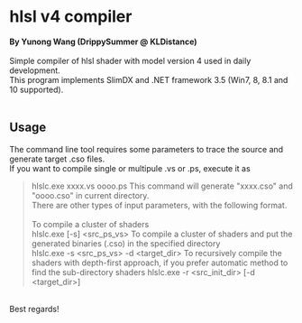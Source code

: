 # hlsl v4 compiler
**By Yunong Wang (DrippySummer @ KLDistance)**
<br><br>
Simple compiler of hlsl shader with model version 4 used in daily development.<br>
This program implements SlimDX and .NET framework 3.5 (Win7, 8, 8.1 and 10 supported).
<br><br>
## Usage
The command line tool requires some parameters to trace the source and generate target .cso files.<br>
If you want to compile single or multipule .vs or .ps, execute it as<br>
> hlslc.exe xxxx.vs oooo.ps
This command will generate "xxxx.cso" and "oooo.cso" in current directory.<br>
There are other types of input parameters, with the following format.<br><br>
To compile a cluster of shaders<br>
> hlslc.exe [-s] &lt;src_ps_vs&gt;
To compile a cluster of shaders and put the generated binaries (.cso) in the specified directory<br>
> hlslc.exe -s &lt;src_ps_vs&gt; -d &lt;target_dir&gt;
To recursively compile the shaders with depth-first approach, if you prefer automatic method to find the sub-directory shaders
> hlslc.exe -r &lt;src_init_dir&gt; [-d &lt;target_dir&gt;]

<br>
Best regards!
<br>